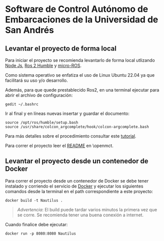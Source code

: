 # Software de Control Autónomo de Embarcaciones de la Universidad de San Andrés

## Levantar el proyecto de forma local
Para iniciar el proyecto se recomienda levantarlo de forma local utlizando [Node Js](https://nodejs.org/en), [Ros 2 Humble](https://docs.ros.org/en/humble) y [micro-ROS](https://micro.ros.org/). 

Como sistema operativo se enfatiza el uso de Linux Ubuntu 22.04 ya que facilitará su uso y/o desarrollo.

Además, para que quede prestablecido Ros2, en una terminal ejecutar para abrir el archivo de configuración:
 
```
gedit ~/.bashrc
```
 
Ir al final y en líneas nuevas insertar y guardar el documento:
```
source /opt/ros/humble/setup.bash
source /usr/share/colcon_argcomplete/hook/colcon-argcomplete.bash
```

Para más detalles sobre el procedimiento consultar este [tutorial](https://www.youtube.com/watch?v=Gg25GfA456o).

Para correr el proyecto leer el [README](./openmct/README.md) en \openmct.

## Levantar el proyecto desde un contenedor de Docker
Para correr el proyecto desde un contenedor de Docker se debe tener instalado y corriendo el servicio de [Docker](https://docs.docker.com/get-docker/) y ejecutar los siguientes comandos desde la terminal en el path correspondiente a este proyecto:
``` 
docker build -t Nautilus .
```

> *Advertencia*: El build puede tardar varios minutos la primera vez que se corre. Se recomienda tener una buena conexión a internet.

Cuando finalice debe ejecutar:
```
docker run -p 8080:8080 Nautilus
```
